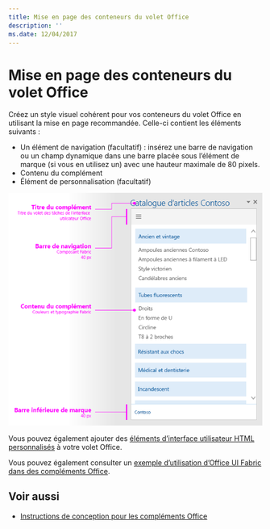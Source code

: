 ```yaml
---
title: Mise en page des conteneurs du volet Office
description: ''
ms.date: 12/04/2017
---
```



# <a name="layout-for-task-pane-containers"></a>Mise en page des conteneurs du volet Office


Créez un style visuel cohérent pour vos conteneurs du volet Office en utilisant la mise en page recommandée. Celle-ci contient les éléments suivants : 

- Un élément de navigation (facultatif) : insérez une barre de navigation ou un champ dynamique dans une barre placée sous l’élément de marque (si vous en utilisez un) avec une hauteur maximale de 80 pixels.
- Contenu du complément
- Élément de personnalisation (facultatif)

![Mise en page d’un volet Office, avec des éléments de marque, de navigation et de contenu](../../images/layouts-taskpane-v0.02.png)

Vous pouvez également ajouter des [éléments d’interface utilisateur HTML personnalisés](ui-elements.md#custom-html-based-ui) à votre volet Office.

Vous pouvez également consulter un [exemple d’utilisation d’Office UI Fabric dans des compléments Office](https://github.com/OfficeDev/Office-Add-in-Fabric-UI-Sample).

<!-- Add sample template for content add-in and individual building blocks - Branding, Navigation bar or pivot, input, layout components -->

## <a name="see-also"></a>Voir aussi

- [Instructions de conception pour les compléments Office](../add-in-design.md)